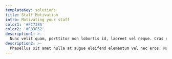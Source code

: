 ```yaml
---
templateKey: solutions
title: Staff Motivation
intro: Motivating your staff
color1: '#FC738A'
color2: '#F83F52'
description1: >-
  Nunc velit quam, porttitor non lobortis id, laoreet vel neque. Cras non mauris nunc. Nam tristique laoreet ultrices. In dapibus congue eros id sagittis. Phasellus suscipit bibendum nisi ac consectetur. Nulla et tortor nec felis sodales pulvinar. Fusce ut congue felis, eget ullamcorper felis. Donec et bibendum magna. Donec efficitur lorem ac velit interdum, sed rutrum ipsum rhoncus. Pellentesque quis urna elementum nunc sagittis posuere. 
description2: >-
  Phasellus sit amet nulla at augue eleifend elementum vel nec eros. Nullam eget lobortis nisl. Nunc efficitur lectus at arcu dapibus viverra. Sed ac arcu elementum, suscipit felis non, tincidunt magna.
---
```

